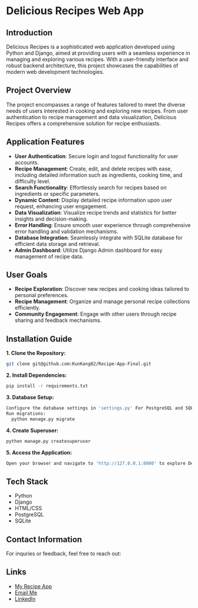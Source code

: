 # Delicious Recipes Web App

## Introduction

Delicious Recipes is a sophisticated web application developed using Python and Django, aimed at providing users with a seamless experience in managing and exploring various recipes. With a user-friendly interface and robust backend architecture, this project showcases the capabilities of modern web development technologies.

## Project Overview

The project encompasses a range of features tailored to meet the diverse needs of users interested in cooking and exploring new recipes. From user authentication to recipe management and data visualization, Delicious Recipes offers a comprehensive solution for recipe enthusiasts.

## Application Features

- **User Authentication**: Secure login and logout functionality for user accounts.
- **Recipe Management**: Create, edit, and delete recipes with ease, including detailed information such as ingredients, cooking time, and difficulty level.
- **Search Functionality**: Effortlessly search for recipes based on ingredients or specific parameters.
- **Dynamic Content**: Display detailed recipe information upon user request, enhancing user engagement.
- **Data Visualization**: Visualize recipe trends and statistics for better insights and decision-making.
- **Error Handling**: Ensure smooth user experience through comprehensive error handling and validation mechanisms.
- **Database Integration**: Seamlessly integrate with SQLite database for efficient data storage and retrieval.
- **Admin Dashboard**: Utilize Django Admin dashboard for easy management of recipe data.

## User Goals

- **Recipe Exploration**: Discover new recipes and cooking ideas tailored to personal preferences.
- **Recipe Management**: Organize and manage personal recipe collections efficiently.
- **Community Engagement**: Engage with other users through recipe sharing and feedback mechanisms.

## Installation Guide

**1. Clone the Repository:**
  ```bash
  git clone git@github.com:KunKang82/Recipe-App-Final.git
```
**2. Install Dependencies:**
  ```bash
  pip install -r requirements.txt
```
**3. Database Setup:**
  ```bash
  Configure the database settings in 'settings.py' For PostgreSQL and SQLite
  Run migrations:
    python manage.py migrate
```
**4. Create Superuser:**
  ```bash
  python manage.py createsuperuser
```
**5. Access the Application:**
  ```bash
  Open your browser and navigate to 'http://127.0.0.1:8000' to explore Delicious Recipes.
```
## Tech Stack
- Python
- Django
- HTML/CSS
- PostgreSQL
- SQLite

## Contact Information
For inquries or feedback, feel free to reach out:

## Links
- [My Recipe App](https://desolate-everglades-36144-e369b6e7c0c9.herokuapp.com/)
- [Email Me](kunkang82@gmail.com)
- [LinkedIn](linkedin.com/in/kun-woo-kang-6bb0a3284)